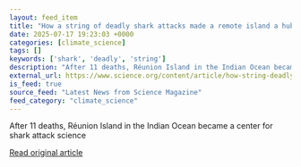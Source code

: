 ```yaml
---
layout: feed_item
title: "How a string of deadly shark attacks made a remote island a hub of lifesaving research"
date: 2025-07-17 19:23:03 +0000
categories: [climate_science]
tags: []
keywords: ['shark', 'deadly', 'string']
description: "After 11 deaths, Réunion Island in the Indian Ocean became a center for shark attack science"
external_url: https://www.science.org/content/article/how-string-deadly-shark-attacks-made-remote-island-hub-lifesaving-research
is_feed: true
source_feed: "Latest News from Science Magazine"
feed_category: "climate_science"
---
```


After 11 deaths, Réunion Island in the Indian Ocean became a center for shark attack science

[Read original article](https://www.science.org/content/article/how-string-deadly-shark-attacks-made-remote-island-hub-lifesaving-research)
